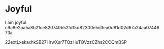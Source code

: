 # Joyful

I am joyful: c9a8e2aa5a8b21ce820740b52fd15d82300e5d3ea0d81d02d67a24aa0744673a


22extLxekaxhkSB27HrwXsr7TQzHuTQVzzCZhs2CCQmBSP